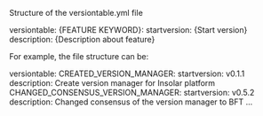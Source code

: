 Structure of the versiontable.yml file

versiontable:
  {FEATURE KEYWORD}:
    startversion: {Start version}
    description: {Description about feature}


For example, the file structure can be:

versiontable:
  CREATED_VERSION_MANAGER:
    startversion: v0.1.1
    description: Create version manager for Insolar platform 
  CHANGED_CONSENSUS_VERSION_MANAGER:
      startversion: v0.5.2
      description: Changed consensus of the version manager to BFT
...
